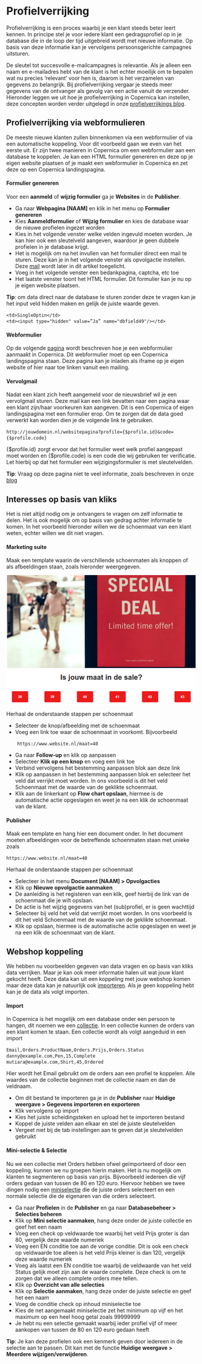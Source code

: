 # Profielverrijking 
Profielverrijking is een proces waarbij je een klant steeds beter leert kennen. In principe stel je voor iedere klant een gedragsprofiel op in je database die in de loop der tijd uitgebreid wordt met nieuwe informatie. Op basis van deze informatie kan je vervolgens persoonsgerichte campagnes uitsturen. 

De sleutel tot succesvolle e-mailcampagnes is relevantie. Als je alleen een naam en e-mailadres hebt van de klant is het echter moeilijk om te bepalen wat nu precies ‘relevant’ voor hen is, daarom is het verzamelen van gegevens zo belangrijk. Bij profielverrijking vergaar je steeds meer gegevens van de ontvanger als gevolg van een actie vanuit de verzender. Hieronder leggen we uit hoe je profielverrijking in Copernica kan instellen, deze concepten worden verder uitgelegd in onze [profielverrijkings blog](https://www.copernica.com/nl/blog/post/campagne-uitgelicht-1-leer-je-klant-beter-kennen-met-profielverrijking).

## Profielverrijking via webformulieren
De meeste nieuwe klanten zullen binnenkomen via een webformulier of via een automatische koppeling. Voor dit voorbeeld gaan we even van het eerste uit. Er zijn twee manieren in Copernica om een webformulier aan een database te koppelen. Je kan een HTML formulier genereren en deze op je eigen website plaatsen of je maakt een webformulier in Copernica en zet deze op een Copernica landingspagina. 

#### Formulier genereren 
Voor een **aanmeld** of **wijzig formulier** ga je **Websites** in de **Publisher**.
- Ga naar **Webpagina [NAAM]** en klik in het menu op **Formulier genereren**
- Kies **Aanmeldformulier** of **Wijzig formulier** en kies de database waar de nieuwe profielen ingezet worden  
- Kies in het volgende venster welke velden ingevuld moeten worden. Je kan hier ook een sleutelveld aangeven, waardoor je geen dubbele profielen in je database krijgt.
- Het is mogelijk om na het invullen van het formulier direct een mail te sturen. Deze kan je in het volgende venster als opvolgactie instellen. Deze [mail](./campaign-profile-enrichment#vervolgmail) wordt later in dit artikel toegelicht. 
- Voeg in het volgende venster een bedankpagina, captcha, etc toe
- Het laatste venster toont het HTML formulier. Dit formulier kan je nu op je eigen website plaatsen. 

**Tip**: om data direct naar de database te sturen zonder deze te vragen kan je het input veld hidden maken en gelijk de juiste waarde geven. 

```
<td>SingleOptin</td>
<td><input type="hidden" value=”Ja” name="dbfield49"/></td>
```

#### Webformulier
Op de volgende [pagina](./create-and-publish-a-webform) wordt beschreven hoe je een webformulier aanmaakt in Copernica. Dit webformulier moet op een Copernica landingspagina staan. Deze pagina kan je inladen als iframe op je eigen website of hier naar toe linken vanuit een mailing. 

#### Vervolgmail
Nadat een klant zich heeft aangemeld voor de nieuwsbrief wil je een vervolgmail sturen. Deze mail kan een link bevatten naar een pagina waar een klant zijn/haar voorkeuren kan aangeven. Dit is een Copernica of eigen landingspagina met een formulier erop. Om te zorgen dat de data goed verwerkt kan worden dien je de volgende link te gebruiken.

```
http://jouwdomein.nl/websitepagina?profile={$profile.id}&code={$profile.code}
```
{$profile.id} zorgt ervoor dat het formulier weet welk profiel aangepast moet worden en {$profile.code} is een code die wij gebruiken ter verificatie. Let hierbij op dat het formulier een wijzigingsformulier is met sleutelvelden.

**Tip**: Vraag op deze pagina niet te veel informatie, zoals beschreven in onze [blog](https://www.copernica.com/nl/blog/post/campagne-uitgelicht-1-leer-je-klant-beter-kennen-met-profielverrijking)

## Interesses op basis van kliks
Het is niet altijd nodig om je ontvangers te vragen om zelf informatie te delen. Het is ook mogelijk om op basis van gedrag achter informatie te komen. In het voorbeeld hieronder willen we de schoenmaat van een klant weten, echter willen we dit niet vragen. 

#### Marketing suite
Maak een template waarin de verschillende schoenmaten als knoppen of als afbeeldingen staan, zoals hieronder weergegeven. 

![](../images/campaign-shoe-example.png)

Herhaal de onderstaande stappen per schoenmaat
- Selecteer de knop/afbeelding met de schoenmaat
- Voeg een link toe waar de schoenmaat in voorkomt. Bijvoorbeeld 
```
	https://www.website.nl/maat=40
```
- Ga naar **Follow-up** en klik op aanpassen
- Selecteer **Klik op een knop** en voeg een link toe
- Verbind vervolgens het bestemming aanpassen blok aan deze link
- Klik op aanpassen in het bestemming aanpassen blok en selecteer het veld dat verrijkt moet worden. In ons voorbeeld is dit het veld Schoenmaat met de waarde van de geklikte schoenmaat.
- Klik aan de linkerkant op **Flow chart opslaan**, hiermee is de automatische actie opgeslagen en weet je na een klik de schoenmaat van de klant. 

#### Publisher
Maak een template en hang hier een document onder. In het document moeten afbeeldingen voor de betreffende schoenmaten staan met unieke zoals 
```
https://www.website.nl/maat=40
```

Herhaal de onderstaande stappen per schoenmaat
- Selecteer in het menu **Document [NAAM] > Opvolgacties**
- Klik op **Nieuwe opvolgactie aanmaken**
- De aanleiding is het registeren van een klik, geef hierbij de link van de schoenmaat die je wilt opslaan.
- De actie is het wijzig gegevens van het (sub)profiel, er is geen wachttijd
- Selecteer bij veld het veld dat verrijkt moet worden. In ons voorbeeld is dit het veld Schoenmaat met de waarde van de geklikte schoenmaat.
- Klik op opslaan, hiermee is de automatische actie opgeslagen en weet je na een klik de schoenmaat van de klant. 


## Webshop koppeling
We hebben nu voorbeelden gegeven van data vragen en op basis van kliks data verrijken. Maar je kan ook meer informatie halen uit wat jouw klant gekocht heeft. Deze data kan uit een koppeling met jouw webshop komen maar deze data kan je natuurlijk ook [importeren](./database-import). Als je geen koppeling hebt kan je de data als volgt importen.

#### Import
In Copernica is het mogelijk om een database onder een persoon te hangen, dit noemen we een [collectie](./database-collections). In een collectie kunnen de orders van een klant komen te staan. Een collectie wordt als volgt aangeduid in een import 
```
Email,Orders.ProductNaam,Orders.Prijs,Orders.Status
danny@example.com,Pen,15,Complete
mutiara@example.com,Shirt,45,Ordered
```

Hier wordt het Email gebruikt om de orders aan een profiel te koppelen. Alle waardes van de collectie beginnen met de collectie naam en dan de veldnaam. 
- Om dit bestand te importeren ga je in de **Publisher** naar **Huidige weergave > Gegevens importeren en exporteren**
- Klik vervolgens op import
- Kies het juiste scheidingsteken en upload het te importeren bestand
- Koppel de juiste velden aan elkaar en stel de juiste sleutelvelden
- Vergeet niet bij de tab instellingen aan te geven dat je sleutelvelden gebruikt

#### Mini-selectie & Selectie
Nu we een collectie met Orders hebben ofwel geïmporteerd of door een koppeling, kunnen we nu groepen hierin maken. Het is nu mogelijk om klanten te segmenteren op basis van prijs. Bijvoorbeeld iedereen die vijf orders gedaan van tussen de 80 en 120 euro.  Hiervoor hebben we twee dingen nodig een [miniselectie](./database-collections#selecties-en-miniselecties:) die de juiste orders selecteert en een normale selectie die de eigenaren van die orders selecteert.
- Ga naar **Profielen** in de **Publisher** en ga naar **Databasebeheer > Selecties beheren**
- Klik op **Mini selectie aanmaken**, hang deze onder de juiste collectie en geef het een naam
- Voeg een check op veldwaarde toe waarbij het veld Prijs groter is dan 80, vergelijk deze waarde numeriek
- Voeg een EN conditie toe aan de vorige conditie. Dit is ook een check op veldwaarde toe alleen is het veld Prijs kleiner is dan 120, vergelijk deze waarde numeriek
- Voeg als laatst een EN conditie toe waarbij de veldwaarde van het veld Status gelijk moet zijn aan de waarde complete. Deze check is om te zorgen dat we alleen complete orders mee tellen. 
- Klik op **Overzicht van alle selecties**
- Klik op **Selectie aanmaken**, hang deze onder de juiste selectie en geef het een naam
- Voeg de conditie check op inhoud miniselectie toe
- Kies de net aangemaakt miniselectie zet het minimum op vijf en het maximum op een heel hoog getal zoals 99999999
- Je hebt nu een selectie gemaakt waarbij ieder profiel vijf of meer aankopen van tussen de 80 en 120 euro gedaan heeft

**Tip**: Je kan deze profielen ook een kenmerk geven door iedereen in de selectie aan te passen. Dit kan met de functie **Huidige weergave > Meerdere wijzigen/verwijderen**.



 


